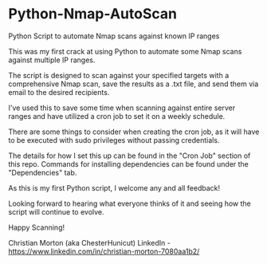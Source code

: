 # Python-Nmap-AutoScan
Python Script to automate Nmap scans against known IP ranges

This was my first crack at using Python to automate some Nmap scans against multiple IP ranges. 

The script is designed to scan against your specified targets with a comprehensive Nmap scan, save the results as a .txt file, and send them via email to the desired recipients.

I've used this to save some time when scanning against entire server ranges and have utilized a cron job to set it on a weekly schedule. 

There are some things to consider when creating the cron job, as it will have to be executed with sudo privileges without passing credentials. 

The details for how I set this up can be found in the "Cron Job" section of this repo. Commands for installing dependencies can be found under the "Dependencies" tab. 

As this is my first Python script, I welcome any and all feedback!

Looking forward to hearing what everyone thinks of it and seeing how the script will continue to evolve.

Happy Scanning!

Christian Morton (aka ChesterHunicut)
LinkedIn - https://www.linkedin.com/in/christian-morton-7080aa1b2/


